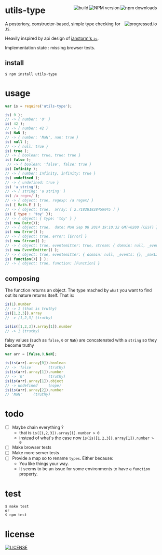 #

[<img alt="npm downloads" src="http://img.shields.io/npm/dm/utils-type.svg?style=flat-square" align="right"/>](http://img.shields.io/npm/dm/utils-type.svg)
[<img alt="NPM version" src="http://img.shields.io/npm/v/utils-type.svg?style=flat-square" align="right"/>](http://www.npmjs.org/package/utils-type)
[<img alt="build" src="http://img.shields.io/travis/stringparser/utils-type/master.svg?style=flat-square" align="right"/>](https://travis-ci.org/stringparser/utils-type/builds)

# utils-type
> [<img alt="progressed.io" src="http://progressed.io/bar/65" align="right"/>](https://github.com/fehmicansaglam/progressed.io)

A posteriory, constructor-based, simple type checking for `JS`.

Heavily inspired by api design of [ianstorm's `is`](https://github.com/ianstormtaylor/is).

Implementation state : missing browser tests.

## install

    $ npm install utils-type

# usage

```js
var is = require('utils-type');

is( 0 );
// -> { number: '0' }
is( 42 );
// -> { number: 42 }
is( NaN );
// -> { number: 'NaN', nan: true }
is( null );
// -> { null: true }
is( true );
// -> { boolean: true, true: true }
is( false );
 // -> { boolean: 'false', false: true }
is( Infinity );
// -> { number: Infinity, infinity: true }
is( undefined );
// -> { undefined: true }
is( 'a string');
// -> { string: 'a string' }
is( /a regex/ );
// -> { object: true, regexp: /a regex/ }
is( [ Math.E ] );
// -> { object: true,  array: [ 2.718281828459045 ] }
is( { type : 'toy' });
// -> { object: { type: 'toy' } }
is( new Date());
// -> { object: true,  date: Mon Sep 08 2014 19:10:32 GMT+0200 (CEST) }
is( new Error() );
// -> { object: true, error: [Error] }
is( new Stream() );
// -> { object: true, eventemitter: true, stream: { domain: null, _events: {}, _maxListeners: 10 } }
is( new EventEmitter() );
// -> { object: true, eventemitter: { domain: null, _events: {}, _maxListeners: 10 } }
is( function(){ } );
// -> { object: true, function: [Function] }
```

## composing

The function returns an object. The type mached by `what` you want to find out its nature returns itself. That is:

```js
is(1).number
// -> 1 (that is truthy)
is([1,2,3]).array
// -> [1,2,3] (truthy)
```

```js
is(is([1,2,3]).array[1]).number
// -> 1 (truthy)
```

falsy values (such as `false`, `0` or `NaN`) are concatenated with a `string` so they become truthy

```js
var arr = [false,0,NaN];

is(is(arr).array[0]).boolean
// -> 'false'       (truthy)
is(is(arr).array[1]).number
// -> '0'           (truthy)
is(is(arr).array[1]).object
// -> undefined     (nope)
is(is(arr).array[2]).number
// 'NaN'     (truthy)
```

# todo

 - [ ] Maybe chain everything ?
   * that is `is([1,2,3]).array[1].number > 0`
   * instead of what's the case now `is(is([1,2,3]).array[1]).number > 0`
 - [ ] Make browser tests
 - [ ] Make more server tests
 - [ ] Provide a map so to rename `types`. Either because:
   * You like things your way.
   * It seems to be an issue for some environments to have a `function` property.

# test

    $ make test
    or
    $ npm test

# license

[<img alt="LICENSE" src="http://img.shields.io/npm/l/utils-type.svg?style=flat-square"/>](http://opensource.org/licenses/MIT)
